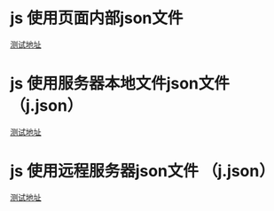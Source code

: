 # js 使用页面内部json文件
[测试地址](https://gitpwj.github.io/Js_load_remote_json/js_json_file.html)

# js 使用服务器本地文件json文件 （j.json）
[测试地址](https://gitpwj.github.io/Js_load_remote_json/js_json_local.html)

# js 使用远程服务器json文件 （j.json）
[测试地址](https://gitpwj.github.io/Js_load_remote_json/js_remote_json.html)
